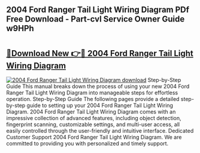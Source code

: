## 2004 Ford Ranger Tail Light Wiring Diagram PDf Free Download - Part-cvl Service Owner Guide w9HPh

# <h2><a href="http://dfmdhv.blite.top/?on=2004+Ford+Ranger+Tail+Light+Wiring+Diagram">🔗Download New 👉🔴 2004 Ford Ranger Tail Light Wiring Diagram</a></h2>

[![2004 Ford Ranger Tail Light Wiring Diagram download](https://i.imgur.com/lujVjoI.png)](http://dfmdhv.blite.top/?on=2004+Ford+Ranger+Tail+Light+Wiring+Diagram)
Step-by-Step Guide This manual breaks down the process of using your new 2004 Ford Ranger Tail Light Wiring Diagram into manageable steps for effortless operation. Step-by-Step Guide The following pages provide a detailed step-by-step guide to setting up your 2004 Ford Ranger Tail Light Wiring Diagram. 2004 Ford Ranger Tail Light Wiring Diagram comes with an impressive collection of advanced features, including object detection, fingerprint scanning, customizable settings, and multi-user access, all easily controlled through the user-friendly and intuitive interface. Dedicated Customer Support 2004 Ford Ranger Tail Light Wiring Diagram. We are committed to providing you with personalized and timely support.
